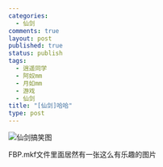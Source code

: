 ```yaml
--- 
categories: 
  - 仙剑
comments: true
layout: post
published: true
status: publish
tags: 
  - 逍遥同学
  - 阿奴mm
  - 月如mm
  - 游戏
  - 仙剑
title: "[仙剑]哈哈"
type: post
---
```

<div>
<div>

<img src="http://println-hcd.appspot.com/file?method=get&key=agtwcmludGxuLWhjZHIMCxIERmlsZRihkAUM" alt="仙剑搞笑图">

FBP.mkf文件里面居然有一张这么有乐趣的图片

</div>
</div>
